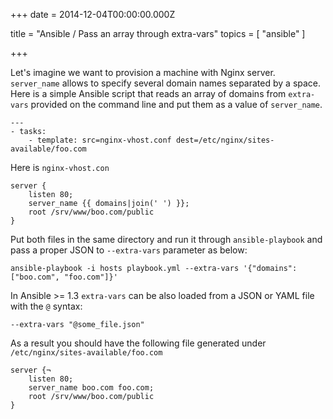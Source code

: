 
+++
date = 2014-12-04T00:00:00.000Z


title = "Ansible / Pass an array through extra-vars"
topics = [ "ansible" ]

+++

Let's imagine we want to provision a machine with Nginx server. `server_name`
allows to specify several domain names separated by a space. Here is a simple
Ansible script that reads an array of domains from `extra-vars` provided on the
command line and put them as a value of `server_name`.

```
---
- tasks:
    - template: src=nginx-vhost.conf dest=/etc/nginx/sites-available/foo.com
```

Here is `nginx-vhost.con`

```
server {
    listen 80;
    server_name {{ domains|join(' ') }};
    root /srv/www/boo.com/public
}
```

Put both files in the same directory and run it through `ansible-playbook` and
pass a proper JSON to `--extra-vars` parameter as below:

```
ansible-playbook -i hosts playbook.yml --extra-vars '{"domains": ["boo.com", "foo.com"]}'
```

In Ansible >= 1.3 `extra-vars` can be also loaded from a JSON or YAML file with
the `@` syntax:

```
--extra-vars "@some_file.json"
```

As a result you should have the following file generated under
`/etc/nginx/sites-available/foo.com`

```
server {¬
    listen 80;
    server_name boo.com foo.com;
    root /srv/www/boo.com/public
}
```

